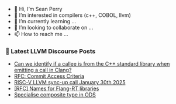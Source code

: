 - 👋 Hi, I’m Sean Perry
- 👀 I’m interested in compilers (c++, COBOL, llvm)
- 🌱 I’m currently learning ...
- 💞️ I’m looking to collaborate on ...
- 📫 How to reach me ...

<!---
s66perry/s66perry is a ✨ special ✨ repository because its `README.md` (this file) appears on your GitHub profile.
You can click the Preview link to take a look at your changes.
--->
### 📕 Latest LLVM Discourse Posts

<!-- DISCOURSE-LLVM:START -->
- [Can we identify if a callee is from the C++ standard library when emitting a call in Clang?](https://discourse.llvm.org/t/can-we-identify-if-a-callee-is-from-the-c-standard-library-when-emitting-a-call-in-clang/84324#post_1)
- [RFC: Commit Access Criteria](https://discourse.llvm.org/t/rfc-commit-access-criteria/84073?page=4#post_64)
- [RISC-V LLVM sync-up call January 30th 2025](https://discourse.llvm.org/t/risc-v-llvm-sync-up-call-january-30th-2025/84322#post_1)
- [[RFC] Names for Flang-RT libraries](https://discourse.llvm.org/t/rfc-names-for-flang-rt-libraries/84321#post_1)
- [Specialise composite type in ODS](https://discourse.llvm.org/t/specialise-composite-type-in-ods/84310#post_8)
<!-- DISCOURSE-LLVM:END -->
